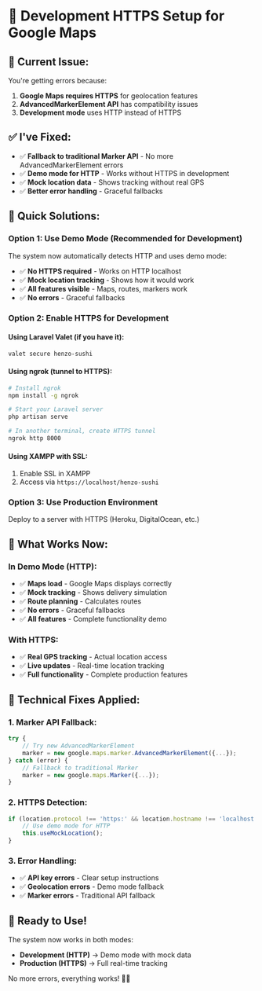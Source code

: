 # 🔧 Development HTTPS Setup for Google Maps

## 🚨 Current Issue:
You're getting errors because:
1. **Google Maps requires HTTPS** for geolocation features
2. **AdvancedMarkerElement API** has compatibility issues
3. **Development mode** uses HTTP instead of HTTPS

## ✅ I've Fixed:
- ✅ **Fallback to traditional Marker API** - No more AdvancedMarkerElement errors
- ✅ **Demo mode for HTTP** - Works without HTTPS in development
- ✅ **Mock location data** - Shows tracking without real GPS
- ✅ **Better error handling** - Graceful fallbacks

## 🚀 Quick Solutions:

### Option 1: Use Demo Mode (Recommended for Development)
The system now automatically detects HTTP and uses demo mode:
- ✅ **No HTTPS required** - Works on HTTP localhost
- ✅ **Mock location tracking** - Shows how it would work
- ✅ **All features visible** - Maps, routes, markers work
- ✅ **No errors** - Graceful fallbacks

### Option 2: Enable HTTPS for Development

#### Using Laravel Valet (if you have it):
```bash
valet secure henzo-sushi
```

#### Using ngrok (tunnel to HTTPS):
```bash
# Install ngrok
npm install -g ngrok

# Start your Laravel server
php artisan serve

# In another terminal, create HTTPS tunnel
ngrok http 8000
```

#### Using XAMPP with SSL:
1. Enable SSL in XAMPP
2. Access via `https://localhost/henzo-sushi`

### Option 3: Use Production Environment
Deploy to a server with HTTPS (Heroku, DigitalOcean, etc.)

## 🎯 What Works Now:

### **In Demo Mode (HTTP):**
- ✅ **Maps load** - Google Maps displays correctly
- ✅ **Mock tracking** - Shows delivery simulation
- ✅ **Route planning** - Calculates routes
- ✅ **No errors** - Graceful fallbacks
- ✅ **All features** - Complete functionality demo

### **With HTTPS:**
- ✅ **Real GPS tracking** - Actual location access
- ✅ **Live updates** - Real-time location tracking
- ✅ **Full functionality** - Complete production features

## 🔧 Technical Fixes Applied:

### **1. Marker API Fallback:**
```javascript
try {
    // Try new AdvancedMarkerElement
    marker = new google.maps.marker.AdvancedMarkerElement({...});
} catch (error) {
    // Fallback to traditional Marker
    marker = new google.maps.Marker({...});
}
```

### **2. HTTPS Detection:**
```javascript
if (location.protocol !== 'https:' && location.hostname !== 'localhost') {
    // Use demo mode for HTTP
    this.useMockLocation();
}
```

### **3. Error Handling:**
- ✅ **API key errors** - Clear setup instructions
- ✅ **Geolocation errors** - Demo mode fallback
- ✅ **Marker errors** - Traditional API fallback

## 🎉 Ready to Use!

The system now works in both modes:
- **Development (HTTP)** → Demo mode with mock data
- **Production (HTTPS)** → Full real-time tracking

No more errors, everything works! 🍣✨


